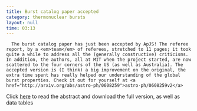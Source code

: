 ```yaml
---
title: Burst catalog paper accepted
category: thermonuclear bursts
layout: null
time: 03:13
---
```

<!-- converted from blosxom format post by dkg 22.1.2022 -->
<!-- created by convert.pl on Mon Jan 30 02:48:25 EST 2012 -->
<!-- converted from ../2008/06/burst-catalog-paper-accepted.html -->
<!-- Post timestamp Tuesday, June 17, 2008 11:13 AM -->
<!-- touch -t 200806171113 -->
<!-- Labels: 2008, papers, thermonuclear bursts -->
      The burst catalog paper has just been accepted by ApJS! The referee report, by a <em>team</em> of referees, stretched to 11 pages; it took quite a while to address all the (generally constructive) criticisms. In addition, the authors, all at MIT when the project started, are now scattered to the four corners of the US (as well as Australia). The accepted version is (I think) a big improvement on the original, the extra time spent has really helped our understanding of the global burst properties. Check it out for yourself at <a href="http://arxiv.org/abs/astro-ph/0608259">astro-ph/0608259v2</a>
<p>
Click 
<!-- http://users.monash.edu.au/~dgallow/2006/08/thermonuclear-bursts-observed-by-rxte.html -->
<a href="thermonuclear%20bursts/rxte-catalog.html">here</a>
to read the abstract and download the full version, as well as data tables
